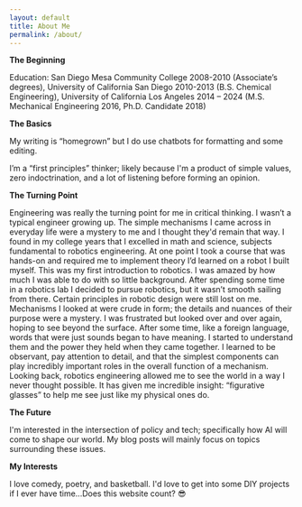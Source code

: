 ```yaml
---
layout: default
title: About Me
permalink: /about/
---
```




**The Beginning**

<!--A would-be graduate of high school in 2001, but that didn’t happen (no high school diploma, no GED). Took some time to find myself. 
Ended up at San Diego Mesa Community College 2008-2010 (a bunch of Associate’s degrees), University of California San Diego 2010-2013 
(B.S. Chemical Engineering), University of California Los Angeles 2014 – present (M.S. Mechanical Engineering 2016, Ph.D. Candidate 2018).-->

Education: San Diego Mesa Community College 2008-2010 (Associate’s degrees), University of California San Diego 2010-2013 
(B.S. Chemical Engineering), University of California Los Angeles 2014 – 2024 (M.S. Mechanical Engineering 2016, Ph.D. Candidate 2018)


**The Basics**

My writing is “homegrown” but I do use chatbots for formatting and some editing. 

I’m a “first principles” thinker; likely because I'm a product of simple values, zero indoctrination, and a lot of listening before forming an opinion.  

**The Turning Point**

Engineering was really the turning point for me in critical thinking. I wasn’t a typical engineer growing up. The simple mechanisms I came 
across in everyday life were a mystery to me and I thought they'd remain that way. I found in my college years that I excelled in math and science,
subjects fundamental to robotics engineering. At one point I took a course that was hands-on and required me to implement theory I’d learned on a robot I built myself. 
This was my first introduction to robotics. I was amazed by how much I was able to do with so little background. After spending some time in a robotics lab I decided to pursue robotics,
but it wasn’t smooth sailing from there. Certain principles in robotic design were still lost on me. Mechanisms I looked at were crude in form; the details 
and nuances of their purpose were a mystery. I was frustrated but looked over and over again, hoping to see beyond the surface. After some time, like a foreign language, 
words that were just sounds began to have meaning. I started to understand them and the power they held when they came together. I learned to be observant, pay attention to detail, 
and that the simplest components can play incredibly important roles in the overall function of a mechanism. Looking back, robotics engineering allowed me to see the world in a way I never thought possible. It has given me incredible insight: 
“figurative glasses” to help me see just like my physical ones do.

**The Future**

<!--The transparency with respect to my background has the purpose of relating my unique value proposition and nothing more. In my life there are many things I’ve come across 
that I’ve been dissatisfied with, and others I may be apathetic or indifferent towards. It is with these unique perspectives that together we may serve as many people as possible. -->

I'm interested in the intersection of policy and tech; specifically how AI will come to shape our world. My blog posts will mainly focus on topics surrounding these issues.

**My Interests**

I love comedy, poetry, and basketball. I'd love to get into some DIY projects if I ever have time...Does this website count? 😎